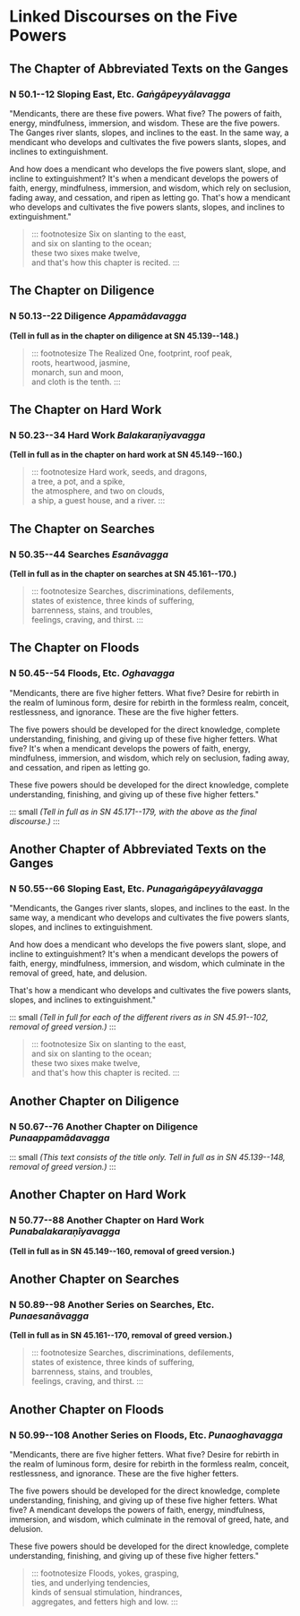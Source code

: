 # Linked Discourses on the Five Powers

<!--pg-->
## The Chapter of Abbreviated Texts on the Ganges

### N 50.1--12 Sloping East, Etc. *Gaṅgāpeyyālavagga*

"Mendicants, there are these five powers. What five? The powers of
faith, energy, mindfulness, immersion, and wisdom. These are the five
powers. The Ganges river slants, slopes, and inclines to the east. In
the same way, a mendicant who develops and cultivates the five powers
slants, slopes, and inclines to extinguishment.

And how does a mendicant who develops the five powers slant, slope, and
incline to extinguishment? It's when a mendicant develops the powers of
faith, energy, mindfulness, immersion, and wisdom, which rely on
seclusion, fading away, and cessation, and ripen as letting go. That's
how a mendicant who develops and cultivates the five powers slants,
slopes, and inclines to extinguishment."

> ::: footnotesize
> Six on slanting to the east,\
> and six on slanting to the ocean;\
> these two sixes make twelve,\
> and that's how this chapter is recited.
> :::

<!--pg-->
## The Chapter on Diligence

### N 50.13--22 Diligence *Appamādavagga*

**(Tell in full as in the chapter on diligence at SN 45.139--148.)**

> ::: footnotesize
> The Realized One, footprint, roof peak,\
> roots, heartwood, jasmine,\
> monarch, sun and moon,\
> and cloth is the tenth.
> :::

<!--pg-->
## The Chapter on Hard Work

### N 50.23--34 Hard Work *Balakaraṇīyavagga*

**(Tell in full as in the chapter on hard work at SN 45.149--160.)**

> ::: footnotesize
> Hard work, seeds, and dragons,\
> a tree, a pot, and a spike,\
> the atmosphere, and two on clouds,\
> a ship, a guest house, and a river.
> :::

<!--pg-->
## The Chapter on Searches

### N 50.35--44 Searches *Esanāvagga*

**(Tell in full as in the chapter on searches at SN 45.161--170.)**

> ::: footnotesize
> Searches, discriminations, defilements,\
> states of existence, three kinds of suffering,\
> barrenness, stains, and troubles,\
> feelings, craving, and thirst.
> :::

<!--pg-->
## The Chapter on Floods

### N 50.45--54 Floods, Etc. *Oghavagga*

"Mendicants, there are five higher fetters. What five? Desire for
rebirth in the realm of luminous form, desire for rebirth in the
formless realm, conceit, restlessness, and ignorance. These are the five
higher fetters.

The five powers should be developed for the direct knowledge, complete
understanding, finishing, and giving up of these five higher fetters.
What five? It's when a mendicant develops the powers of faith, energy,
mindfulness, immersion, and wisdom, which rely on seclusion, fading
away, and cessation, and ripen as letting go.

These five powers should be developed for the direct knowledge, complete
understanding, finishing, and giving up of these five higher fetters."

::: small
*(Tell in full as in SN 45.171--179, with the above as the final
discourse.)*
:::

<!--pg-->
## Another Chapter of Abbreviated Texts on the Ganges

### N 50.55--66 Sloping East, Etc. *Punagaṅgāpeyyālavagga*

"Mendicants, the Ganges river slants, slopes, and inclines to the east.
In the same way, a mendicant who develops and cultivates the five powers
slants, slopes, and inclines to extinguishment.

And how does a mendicant who develops the five powers slant, slope, and
incline to extinguishment? It's when a mendicant develops the powers of
faith, energy, mindfulness, immersion, and wisdom, which culminate in
the removal of greed, hate, and delusion.

That's how a mendicant who develops and cultivates the five powers
slants, slopes, and inclines to extinguishment."

::: small
*(Tell in full for each of the different rivers as in SN 45.91--102,
removal of greed version.)*
:::

> ::: footnotesize
> Six on slanting to the east,\
> and six on slanting to the ocean;\
> these two sixes make twelve,\
> and that's how this chapter is recited.
> :::

<!--pg-->
## Another Chapter on Diligence

### N 50.67--76 Another Chapter on Diligence *Punaappamādavagga*

::: small
*(This text consists of the title only. Tell in full as in SN
45\.139--148, removal of greed version.)*
:::

<!--pg-->
## Another Chapter on Hard Work

### N 50.77--88 Another Chapter on Hard Work *Punabalakaraṇīyavagga*

**(Tell in full as in SN 45.149--160, removal of greed version.)**

<!--pg-->
## Another Chapter on Searches

### N 50.89--98 Another Series on Searches, Etc. *Punaesanāvagga*

**(Tell in full as in SN 45.161--170, removal of greed version.)**

> ::: footnotesize
> Searches, discriminations, defilements,\
> states of existence, three kinds of suffering,\
> barrenness, stains, and troubles,\
> feelings, craving, and thirst.
> :::

<!--pg-->
## Another Chapter on Floods

### N 50.99--108 Another Series on Floods, Etc. *Punaoghavagga*

"Mendicants, there are five higher fetters. What five? Desire for
rebirth in the realm of luminous form, desire for rebirth in the
formless realm, conceit, restlessness, and ignorance. These are the five
higher fetters.

The five powers should be developed for the direct knowledge, complete
understanding, finishing, and giving up of these five higher fetters.
What five? A mendicant develops the powers of faith, energy,
mindfulness, immersion, and wisdom, which culminate in the removal of
greed, hate, and delusion.

These five powers should be developed for the direct knowledge, complete
understanding, finishing, and giving up of these five higher fetters."

> ::: footnotesize
> Floods, yokes, grasping,\
> ties, and underlying tendencies,\
> kinds of sensual stimulation, hindrances,\
> aggregates, and fetters high and low.
> :::



